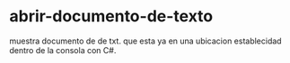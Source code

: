 # abrir-documento-de-texto
muestra  documento de de txt. que esta ya en una ubicacion establecidad  dentro de la consola con C#.
